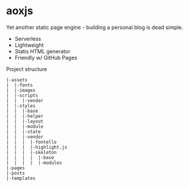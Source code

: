 # aoxjs
Yet another static page engine - building a personal blog is dead simple.
- Serverless
- Lightweight
- Statis HTML generator
- Friendly w/ GitHub Pages

Project structure
```
|-assets
|  |-fonts
|  |-images
|  |-scripts
|  |  |-vendor
|  |-styles
|  |  |-base
|  |  |-helper
|  |  |-layout
|  |  |-module
|  |  |-state
|  |  |-vendor
|  |  |  |-fontello
|  |  |  |-highlight.js
|  |  |  |-skeleton
|  |  |  |  |-base
|  |  |  |  |-modules
|-pages
|-posts
|-templates
```
